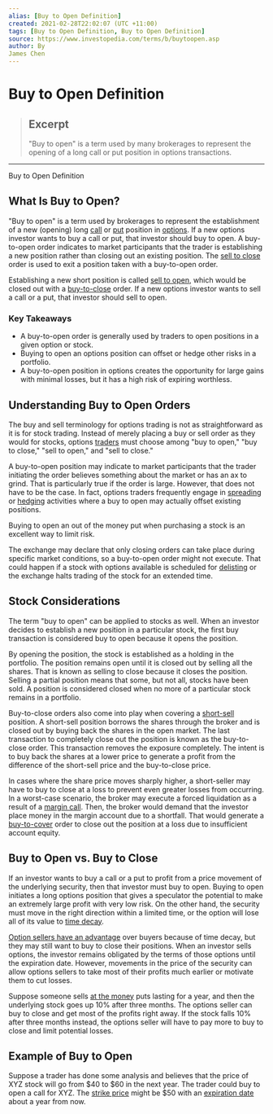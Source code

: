 ```yaml
---
alias: [Buy to Open Definition]
created: 2021-02-28T22:02:07 (UTC +11:00)
tags: [Buy to Open Definition, Buy to Open Definition]
source: https://www.investopedia.com/terms/b/buytoopen.asp
author: By
James Chen
---
```


# Buy to Open Definition

> ## Excerpt
> "Buy to open" is a term used by many brokerages to represent the opening of a long call or put position in options transactions.

---

Buy to Open Definition
## What Is Buy to Open?

"Buy to open" is a term used by brokerages to represent the establishment of a new (opening) long [call](https://www.investopedia.com/terms/c/calloption.asp) or [put](https://www.investopedia.com/terms/p/putoption.asp) position in [options](https://www.investopedia.com/terms/o/option.asp). If a new options investor wants to buy a call or put, that investor should buy to open. A buy-to-open order indicates to market participants that the trader is establishing a new position rather than closing out an existing position. The [sell to close](https://www.investopedia.com/terms/s/selltoclose.asp) order is used to exit a position taken with a buy-to-open order.

Establishing a new short position is called [sell to open](https://www.investopedia.com/terms/s/selltoopen.asp), which would be closed out with a [buy-to-close](https://www.investopedia.com/terms/b/buytoclose.asp) order. If a new options investor wants to sell a call or a put, that investor should sell to open.

### Key Takeaways

-   A buy-to-open order is generally used by traders to open positions in a given option or stock.
-   Buying to open an options position can offset or hedge other risks in a portfolio.
-   A buy-to-open position in options creates the opportunity for large gains with minimal losses, but it has a high risk of expiring worthless.

## Understanding Buy to Open Orders

The buy and sell terminology for options trading is not as straightforward as it is for stock trading. Instead of merely placing a buy or sell order as they would for stocks, options [traders](https://www.investopedia.com/terms/t/trader.asp) must choose among "buy to open," "buy to close," "sell to open," and "sell to close."

A buy-to-open position may indicate to market participants that the trader initiating the order believes something about the market or has an ax to grind. That is particularly true if the order is large. However, that does not have to be the case. In fact, options traders frequently engage in [spreading](https://www.investopedia.com/terms/s/spreadoption.asp) or [hedging](https://www.investopedia.com/terms/h/hedge.asp) activities where a buy to open may actually offset existing positions.

Buying to open an out of the money put when purchasing a stock is an excellent way to limit risk.

The exchange may declare that only closing orders can take place during specific market conditions, so a buy-to-open order might not execute. That could happen if a stock with options available is scheduled for [delisting](https://www.investopedia.com/terms/d/delisting.asp) or the exchange halts trading of the stock for an extended time.

## Stock Considerations

The term "buy to open" can be applied to stocks as well. When an investor decides to establish a new position in a particular stock, the first buy transaction is considered buy to open because it opens the position.

By opening the position, the stock is established as a holding in the portfolio. The position remains open until it is closed out by selling all the shares. That is known as selling to close because it closes the position. Selling a partial position means that some, but not all, stocks have been sold. A position is considered closed when no more of a particular stock remains in a portfolio.

Buy-to-close orders also come into play when covering a [short-sell](https://www.investopedia.com/terms/s/shortsale.asp) position. A short-sell position borrows the shares through the broker and is closed out by buying back the shares in the open market. The last transaction to completely close out the position is known as the buy-to-close order. This transaction removes the exposure completely. The intent is to buy back the shares at a lower price to generate a profit from the difference of the short-sell price and the buy-to-close price.

In cases where the share price moves sharply higher, a short-seller may have to buy to close at a loss to prevent even greater losses from occurring. In a worst-case scenario, the broker may execute a forced liquidation as a result of a [margin call](https://www.investopedia.com/terms/m/margincall.asp). Then, the broker would demand that the investor place money in the margin account due to a shortfall. That would generate a [buy-to-cover](https://www.investopedia.com/terms/b/buytocover.asp) order to close out the position at a loss due to insufficient account equity.

## Buy to Open vs. Buy to Close

If an investor wants to buy a call or a put to profit from a price movement of the underlying security, then that investor must buy to open. Buying to open initiates a long options position that gives a speculator the potential to make an extremely large profit with very low risk. On the other hand, the security must move in the right direction within a limited time, or the option will lose all of its value to [time decay](https://www.investopedia.com/terms/t/timedecay.asp).

[Option sellers have an advantage](https://www.investopedia.com/articles/optioninvestor/03/100103.asp) over buyers because of time decay, but they may still want to buy to close their positions. When an investor sells options, the investor remains obligated by the terms of those options until the expiration date. However, movements in the price of the security can allow options sellers to take most of their profits much earlier or motivate them to cut losses.

Suppose someone sells [at the money](https://www.investopedia.com/terms/a/atthemoney.asp) puts lasting for a year, and then the underlying stock goes up 10% after three months. The options seller can buy to close and get most of the profits right away. If the stock falls 10% after three months instead, the options seller will have to pay more to buy to close and limit potential losses.

## Example of Buy to Open

Suppose a trader has done some analysis and believes that the price of XYZ stock will go from $40 to $60 in the next year. The trader could buy to open a call for XYZ. The [strike price](https://www.investopedia.com/terms/s/strikeprice.asp) might be $50 with an [expiration date](https://www.investopedia.com/terms/e/expirationdate.asp) about a year from now.
